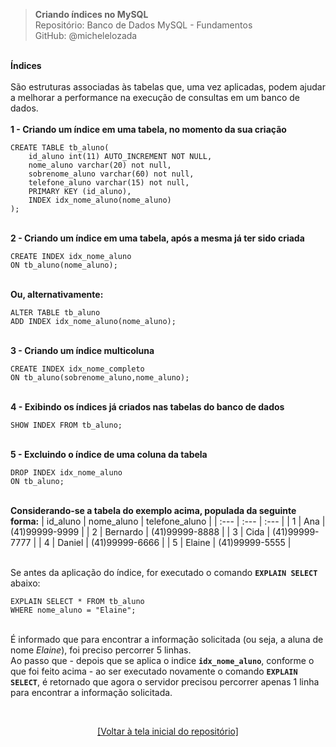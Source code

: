 > **Criando índices no MySQL**  
> Repositório: Banco de Dados MySQL - Fundamentos  
> GitHub: @michelelozada
&nbsp;

&nbsp;    
**Índices**  
&nbsp;  
São estruturas associadas às tabelas que, uma vez aplicadas, podem ajudar a melhorar a performance na execução de consultas em um 
banco de dados.   
&nbsp;
&nbsp;     
**1 - Criando um índice em uma tabela, no momento da sua criação** 
```mysql
CREATE TABLE tb_aluno(
    id_aluno int(11) AUTO_INCREMENT NOT NULL,
    nome_aluno varchar(20) not null,
    sobrenome_aluno varchar(60) not null,
    telefone_aluno varchar(15) not null,
    PRIMARY KEY (id_aluno),
    INDEX idx_nome_aluno(nome_aluno)
);
```
&nbsp;
&nbsp;      
**2 - Criando um índice em uma tabela, após a mesma já ter sido criada** 
```mysql
CREATE INDEX idx_nome_aluno
ON tb_aluno(nome_aluno);
```
&nbsp;
&nbsp;     
**Ou, alternativamente:**
```mysql
ALTER TABLE tb_aluno
ADD INDEX idx_nome_aluno(nome_aluno); 
```
&nbsp;
&nbsp;  
**3 - Criando um índice multicoluna** 
```mysql
CREATE INDEX idx_nome_completo
ON tb_aluno(sobrenome_aluno,nome_aluno);
```
&nbsp;
&nbsp;  
**4 - Exibindo os índices já criados nas tabelas do banco de dados**
```mysql
SHOW INDEX FROM tb_aluno;
```
&nbsp;
&nbsp;     
**5 - Excluindo o índice de uma coluna da tabela**
```mysql
DROP INDEX idx_nome_aluno
ON tb_aluno;
```
&nbsp;
&nbsp;      
**Considerando-se a tabela do exemplo acima, populada da seguinte forma:**
| id_aluno | nome_aluno  | telefone_aluno |
| :---     | :---        | :---           |
| 1	       | Ana	     | (41)99999-9999 |
| 2	       | Bernardo	 | (41)99999-8888 |
| 3	       | Cida	     | (41)99999-7777 | 
| 4	       | Daniel	     | (41)99999-6666 |
| 5	       | Elaine	     | (41)99999-5555 |

&nbsp;
&nbsp;    
Se antes da aplicação do índice, for executado o comando **`EXPLAIN SELECT`** abaixo: 
```mysql 
EXPLAIN SELECT * FROM tb_aluno
WHERE nome_aluno = "Elaine"; 
```
&nbsp;
&nbsp;    
É informado que para encontrar a informação solicitada (ou seja, a aluna de nome *Elaine*), foi preciso percorrer 5 linhas.
&nbsp;    
Ao passo que - depois que se aplica o indice **`idx_nome_aluno`**, conforme o que foi feito acima -  ao ser executado novamente o 
comando **`EXPLAIN SELECT`**, é retornado que agora o servidor precisou percorrer apenas 1 linha para encontrar a informação 
solicitada.

&nbsp;

<div align="center">
<a href="https://github.com/michelelozada/MySQL-Study-Notes">[Voltar à tela inicial do repositório]</a>
</div>